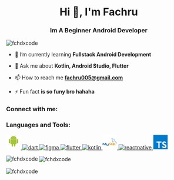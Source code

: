 <h1 align="center">Hi 👋, I'm Fachru</h1>
<h3 align="center">Im A Beginner Android Developer</h3>

<p align="left"> <img src="https://komarev.com/ghpvc/?username=fchdxcode&label=Profile%20views&color=0e75b6&style=flat" alt="fchdxcode" /> </p>

- 🌱 I’m currently learning **Fullstack Android Development**

- 💬 Ask me about **Kotlin, Android Studio, Flutter**

- 📫 How to reach me **fachru005@gmail.com**

- ⚡ Fun fact **is so funy bro hahaha**

<h3 align="left">Connect with me:</h3>
<p align="left">
</p>

<h3 align="left">Languages and Tools:</h3>
<p align="left"> <a href="https://developer.android.com" target="_blank" rel="noreferrer"> <img src="https://raw.githubusercontent.com/devicons/devicon/master/icons/android/android-original-wordmark.svg" alt="android" width="40" height="40"/> </a> <a href="https://dart.dev" target="_blank" rel="noreferrer"> <img src="https://www.vectorlogo.zone/logos/dartlang/dartlang-icon.svg" alt="dart" width="40" height="40"/> </a> <a href="https://www.figma.com/" target="_blank" rel="noreferrer"> <img src="https://www.vectorlogo.zone/logos/figma/figma-icon.svg" alt="figma" width="40" height="40"/> </a> <a href="https://flutter.dev" target="_blank" rel="noreferrer"> <img src="https://www.vectorlogo.zone/logos/flutterio/flutterio-icon.svg" alt="flutter" width="40" height="40"/> </a> <a href="https://kotlinlang.org" target="_blank" rel="noreferrer"> <img src="https://www.vectorlogo.zone/logos/kotlinlang/kotlinlang-icon.svg" alt="kotlin" width="40" height="40"/> </a> <a href="https://www.mysql.com/" target="_blank" rel="noreferrer"> <img src="https://raw.githubusercontent.com/devicons/devicon/master/icons/mysql/mysql-original-wordmark.svg" alt="mysql" width="40" height="40"/> </a> <a href="https://reactnative.dev/" target="_blank" rel="noreferrer"> <img src="https://reactnative.dev/img/header_logo.svg" alt="reactnative" width="40" height="40"/> </a> <a href="https://www.typescriptlang.org/" target="_blank" rel="noreferrer"> <img src="https://raw.githubusercontent.com/devicons/devicon/master/icons/typescript/typescript-original.svg" alt="typescript" width="40" height="40"/> </a> </p>

<p><img align="left" src="https://github-readme-stats.vercel.app/api/top-langs?username=fchdxcode&show_icons=true&locale=en&layout=compact" alt="fchdxcode" /></p>

<p>&nbsp;<img align="center" src="https://github-readme-stats.vercel.app/api?username=fchdxcode&show_icons=true&locale=en" alt="fchdxcode" /></p>

<p><img align="center" src="https://github-readme-streak-stats.herokuapp.com/?user=fchdxcode&" alt="fchdxcode" /></p>
